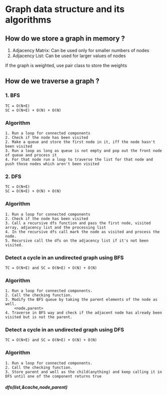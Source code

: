 # Graph data structure and its algorithms

## How do we store a graph in memory ? 
1. Adjacency Matrix: Can be used only for smaller numbers of nodes
2. Adjacency List: Can be used for larger values of nodes

If the graph is weighted, use pair class to store the weights 

## How de we traverse a graph ?
### 1. BFS  
    TC = O(N+E)
    SC = O(N+E) + O(N) + O(N)
### Algorithm 
    1. Run a loop for connected components
    2. Check if the node has been visited
    2. Make a queue and store the first node in it, iff the node hasn't been visited
    3. Run a loop as long as queue is not empty and pop out the front node of queue and process it
    4. For that node run a loop to traverse the list for that node and push those nodes which aren't been visited

### 2. DFS
    TC = O(N+E)
    SC = O(N+E) + O(N) + O(N)
### Algorithm
    1. Run a loop for connected components
    2. Check if the node has been visited 
    3. Call a recursive dfs function and pass the first node, visited array, adjacency list and the processing list
    4. In the recursive dfs call mark the node as visited and process the node.
    5. Recursive call the dfs on the adjacency list if it's not been visited.
### Detect a cycle in an undirected graph using BFS 
    TC = O(N+E) and SC = O(N+E) + O(N) + O(N)
### Algorithm
    1. Run a loop for connected components.
    2. Call the checking function.
    3. Modify the BFS queue by taking the parent elements of the node as well.
        <node,parent>
    4. Traverse in BFS way and check if the adjacent node has already been visited but is not the parent.


### Detect a cycle in an undirected graph using DFS 
    TC = O(N+E) and SC = O(N+E) + O(N) + O(N)
### Algorithm
    1. Run a loop for connected components.
    2. Call the checking function.
    3. Store parent and well as the child(anything) and keep calling it in DFS until one of the component returns true
##### dfs(list,&cache,node,parent) 
